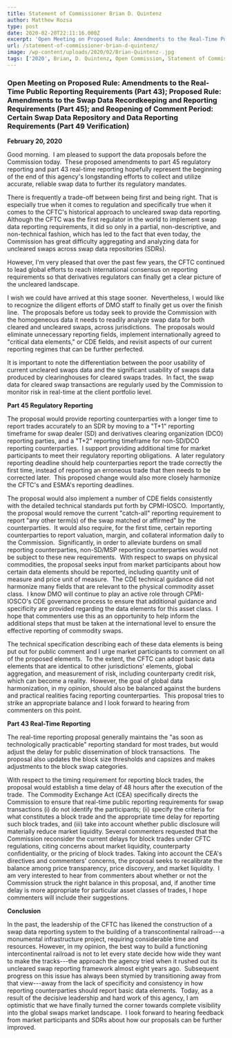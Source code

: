 ```yaml
---
title: Statement of Commissioner Brian D. Quintenz
author: Matthew Rozsa
type: post
date: 2020-02-20T22:11:16.000Z
excerpt: 'Open Meeting on Proposed Rule: Amendments to the Real-Time Public Reporting Requirements'
url: /statement-of-commissioner-brian-d-quintenz/
image: /wp-content/uploads/2020/02/Brian-Quintenz-.jpg
tags: ['2020', Brian, D. Quintenz, Open Commission, Statement of Commissioner]
---
```


### **Open Meeting on Proposed Rule: Amendments to the Real-Time Public Reporting Requirements (Part 43); Proposed Rule: Amendments to the Swap Data Recordkeeping and Reporting Requirements (Part 45); and Reopening of Comment Period: Certain Swap Data Repository and Data Reporting Requirements (Part 49 Verification)**

**February 20, 2020**

Good morning.  I am pleased to support the data proposals before the Commission today.  These proposed amendments to part 45 regulatory reporting and part 43 real-time reporting hopefully represent the beginning of the end of this agency's longstanding efforts to collect and utilize accurate, reliable swap data to further its regulatory mandates.

There is frequently a trade-off between being first and being right. That is especially true when it comes to regulation and specifically true when it comes to the CFTC's historical approach to uncleared swap data reporting. Although the CFTC was the first regulator in the world to implement swap data reporting requirements, it did so only in a partial, non-descriptive, and non-technical fashion, which has led to the fact that even today, the Commission has great difficulty aggregating and analyzing data for uncleared swaps across swap data repositories (SDRs). 

However, I'm very pleased that over the past few years, the CFTC continued to lead global efforts to reach international consensus on reporting requirements so that derivatives regulators can finally get a clear picture of the uncleared landscape.

I wish we could have arrived at this stage sooner.  Nevertheless, I would like to recognize the diligent efforts of DMO staff to finally get us over the finish line.  The proposals before us today seek to provide the Commission with the homogeneous data it needs to readily analyze swap data for both cleared and uncleared swaps, across jurisdictions.  The proposals would eliminate unnecessary reporting fields, implement internationally agreed to "critical data elements," or CDE fields, and revisit aspects of our current reporting regimes that can be further perfected.  

It is important to note the differentiation between the poor usability of current uncleared swaps data and the significant usability of swaps data produced by clearinghouses for cleared swaps trades.  In fact, the swap data for cleared swap transactions are regularly used by the Commission to monitor risk in real-time at the client portfolio level.

**Part 45 Regulatory Reporting**

The proposal would provide reporting counterparties with a longer time to report trades accurately to an SDR by moving to a "T+1" reporting timeframe for swap dealer (SD) and derivatives clearing organization (DCO) reporting parties, and a "T+2" reporting timeframe for non-SD/DCO reporting counterparties.  I support providing additional time for market participants to meet their regulatory reporting obligations.  A later regulatory reporting deadline should help counterparties report the trade correctly the first time, instead of reporting an erroneous trade that then needs to be corrected later.  This proposed change would also more closely harmonize the CFTC's and ESMA's reporting deadlines.

The proposal would also implement a number of CDE fields consistently with the detailed technical standards put forth by CPMI-IOSCO.  Importantly, the proposal would remove the current "catch-all" reporting requirement to report "any other term(s) of the swap matched or affirmed" by the counterparties.  It would also require, for the first time, certain reporting counterparties to report valuation, margin, and collateral information daily to the Commission.  Significantly, in order to alleviate burdens on small reporting counterparties, non-SD/MSP reporting counterparties would not be subject to these new requirements.  With respect to swaps on physical commodities, the proposal seeks input from market participants about how certain data elements should be reported, including quantity unit of measure and price unit of measure.  The CDE technical guidance did not harmonize many fields that are relevant to the physical commodity asset class.  I know DMO will continue to play an active role through CPMI-IOSCO's CDE governance process to ensure that additional guidance and specificity are provided regarding the data elements for this asset class.  I hope that commenters use this as an opportunity to help inform the additional steps that must be taken at the international level to ensure the effective reporting of commodity swaps.

The technical specification describing each of these data elements is being put out for public comment and I urge market participants to comment on all of the proposed elements.  To the extent, the CFTC can adopt basic data elements that are identical to other jurisdictions' elements, global aggregation, and measurement of risk, including counterparty credit risk, which can become a reality.  However, the goal of global data harmonization, in my opinion, should also be balanced against the burdens and practical realities facing reporting counterparties.  This proposal tries to strike an appropriate balance and I look forward to hearing from commenters on this point.

**Part 43 Real-Time Reporting**

The real-time reporting proposal generally maintains the "as soon as technologically practicable" reporting standard for most trades, but would adjust the delay for public dissemination of block transactions.  The proposal also updates the block size thresholds and capsizes and makes adjustments to the block swap categories. 

With respect to the timing requirement for reporting block trades, the proposal would establish a time delay of 48 hours after the execution of the trade.  The Commodity Exchange Act (CEA) specifically directs the Commission to ensure that real-time public reporting requirements for swap transactions (i) do not identify the participants; (ii) specify the criteria for what constitutes a block trade and the appropriate time delay for reporting such block trades, and (iii) take into account whether public disclosure will materially reduce market liquidity. Several commenters requested that the Commission reconsider the current delays for block trades under CFTC regulations, citing concerns about market liquidity, counterparty confidentiality, or the pricing of block trades. Taking into account the CEA's directives and commenters' concerns, the proposal seeks to recalibrate the balance among price transparency, price discovery, and market liquidity.  I am very interested to hear from commenters about whether or not the Commission struck the right balance in this proposal, and, if another time delay is more appropriate for particular asset classes of trades, I hope commenters will include their suggestions. 

**Conclusion**

In the past, the leadership of the CFTC has likened the construction of a swap data reporting system to the building of a transcontinental railroad---a monumental infrastructure project, requiring considerable time and resources. However, in my opinion, the best way to build a functioning intercontinental railroad is not to let every state decide how wide they want to make the tracks---the approach the agency tried when it rushed out its uncleared swap reporting framework almost eight years ago.  Subsequent progress on this issue has always been stymied by transitioning away from that view---away from the lack of specificity and consistency in how reporting counterparties should report basic data elements.  Today, as a result of the decisive leadership and hard work of this agency, I am optimistic that we have finally turned the corner towards complete visibility into the global swaps market landscape.  I look forward to hearing feedback from market participants and SDRs about how our proposals can be further improved.
